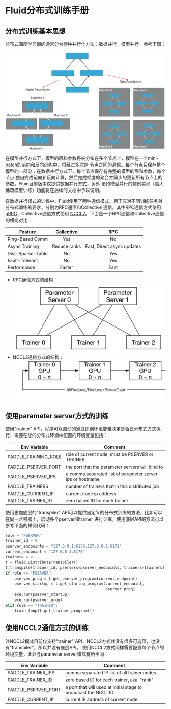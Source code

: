 # Fluid分布式训练手册

## 分布式训练基本思想

分布式深度学习训练通常分为两种并行化方法：数据并行，模型并行，参考下图：

<img src="src/parallelism.png">

在模型并行方式下，模型的层和参数将被分布在多个节点上，模型在一个mini-batch的前向和反向训练中，将经过多次跨
节点之间的通信。每个节点只保存整个模型的一部分；在数据并行方式下，每个节点保存有完整的模型的层和参数，每个节点
独自完成前向和反向计算，然后完成梯度的聚合并同步的更新所有节点上的参数。Fluid目前版本仅提供数据并行方式，另外
诸如模型并行的特例实现（超大稀疏模型训练）功能将在后续的文档中予以说明。

在数据并行模式的训练中，Fluid使用了两种通信模式，用于应对不同训练任务对分布式训练的要求，分别为RPC通信和Collective
通信。其中RPC通信方式使用[gRPC](https://github.com/grpc/grpc/)，Collective通信方式使用
[NCCL2](https://developer.nvidia.com/nccl)。下面是一个RPC通信和Collective通信的横向对比：

| Feature       | Collective    | RPC    |
| ------------- |:-------------:| :-----:|
| Ring-Based Comm  | Yes | No |
| Async Training   | Reduce ranks | Fast, Direct async updates |
| Dist-Sparse-Table | No      | Yes |
| Fault-Tolerant | No | Yes|
| Performance | Faster | Fast |

* RPC通信方式的结构：
  <img src="src/dist_train_pserver.png" width="500">
* NCCL2通信方式的结构：
  <img src="src/dist_train_nccl2.png" width="500">


## 使用parameter server方式的训练

使用"trainer" API，程序可以自动的通过识别环境变量决定是否已分布式方式执行，需要在您的分布式环境中配置的环境变量包括：

| Env Variable | Comment |
| ------------ | ------- |
| PADDLE_TRAINING_ROLE | role of current node, must be PSERVER or TRAINER |
| PADDLE_PSERVER_PORT | the port that the parameter servers will bind to |
| PADDLE_PSERVER_IPS | a comma separated list of parameter server ips or hostname |
| PADDLE_TRAINERS | number of trainers that in this distributed job |
| PADDLE_CURRENT_IP | current node ip address |
| PADDLE_TRAINER_ID | zero based ID for each trainer |

使用更加底层的"transpiler" API可以提供自定义的分布式训练的方法，比如可以在同一台机器上，启动多个pserver和trainer
进行训练，使用底层API的方法可以参考下面的样例代码：

```python
role = "PSERVER"
trainer_id = 0
pserver_endpoints = "127.0.0.1:6170,127.0.0.1:6171"
current_endpoint = "127.0.0.1:6170"
trainers = 4
t = fluid.DistributeTranspiler()
t.transpile(trainer_id, pservers=pserver_endpoints, trainers=trainers)
if role == "PSERVER":
    pserver_prog = t.get_pserver_program(current_endpoint)
    pserver_startup = t.get_startup_program(current_endpoint,
                                            pserver_prog)
    exe.run(pserver_startup)
    exe.run(pserver_prog)
elif role == "TRAINER":
    train_loop(t.get_trainer_program())
```

## 使用NCCL2通信方式的训练

注NCCL2模式目前仅支持"trainer" API，NCCL2方式并没有很多可选项，也没有"transpiler"，所以并没有底层API。
使用NCCL2方式同样需要配置每个节点的环境变量，此处与parameter server模式有所不同：

| Env Variable | Comment |
| ------------ | ------- |
| PADDLE_TRAINER_IPS | comma separated IP list of all trainer nodes |
| PADDLE_TRAINER_ID | zero based ID for each trainer, aka. "rank" |
| PADDLE_PSERVER_PORT | a port that will used at initial stage to broadcast the NCCL ID |
| PADDLE_CURRENT_IP | current IP address of current node |
